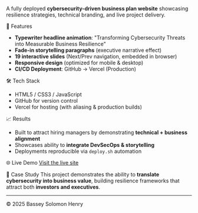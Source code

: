 A fully deployed **cybersecurity-driven business plan website** showcasing resilience strategies, technical branding, and live project delivery.

🔑 Features
-  **Typewriter headline animation**: "Transforming Cybersecurity Threats into Measurable Business Resilience"
-  **Fade-in storytelling paragraphs** (executive narrative effect)
-  **19 interactive slides** (Next/Prev navigation, embedded in browser)
-  **Responsive design** (optimized for mobile & desktop)
-  **CI/CD Deployment**: GitHub → Vercel (Production)

🛠️ Tech Stack
- HTML5 / CSS3 / JavaScript
- GitHub for version control
- Vercel for hosting (with aliasing & production builds)

📈 Results
- Built to attract hiring managers by demonstrating **technical + business alignment**
- Showcases ability to **integrate DevSecOps & storytelling**
- Deployments reproducible via `deploy.sh` automation


🌐 Live Demo
[Visit the live site](https://lighthouse-technology.vercel.app)

📄 Case Study
This project demonstrates the ability to **translate cybersecurity into business value**, building resilience frameworks that attract both **investors and executives**.

---
© 2025 Bassey Solomon Henry

